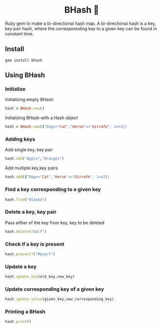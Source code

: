 # <center>BHash 💎</center>
Ruby gem to make a bi-directional hash map. A bi-directional hash is a key, key pair hash, where the corresposnding key to a given key can be found in constant time.

## Install

```
gem install bhash
```

## Using BHash

### Initialize
Initializing empty BHash

```Ruby
hash = BHash.new()
```

Initializing BHash with a Hash object

```Ruby
hash = BHash.new({"Dog=>"Cat","Horse"=>"Girrafe", 1=>2})
```
### Adding keys
Add single key, key pair

```Ruby
hash.add("Apple","Oranges")
```

Add multiple key,key pairs

```Ruby
hash.add({"Dog=>"Cat","Horse"=>"Girrafe", 1=>2})
```
### Find a key corresponding to a given key

```Ruby
hash.find("Alaska")
```

### Delete a key, key pair
Pass either of the key from key, key to be deleted
```Ruby
hash.delete("Golf")
```
### Check if a key is present
```Ruby
hash.present?("Mozart")
```
### Update a key
```Ruby
hash.update_key(old_key,new_key)
```

### Update corresponding key of a given key
```Ruby
hash.update_value(given_key,new_corresponding_key)
```

### Printing a BHash

```Ruby
hash.print()
```
